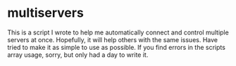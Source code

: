 # multiservers
This is a script I wrote to help me automatically connect and control multiple servers at once. 
Hopefully, it will help others with the same issues.
Have tried to make it as simple to use as possible. If you find errors in the scripts array usage, sorry, but only had a day to write it.
